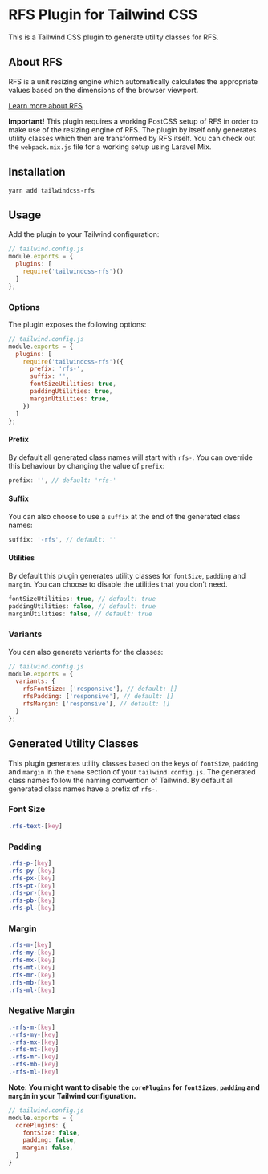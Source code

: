 # RFS Plugin for Tailwind CSS

This is a Tailwind CSS plugin to generate utility classes for RFS. 

## About RFS
RFS is a unit resizing engine which automatically calculates the appropriate values based on the dimensions of the browser viewport. 

[Learn more about RFS](https://github.com/twbs/rfs)

**Important!**
This plugin requires a working PostCSS setup of RFS in order to make use of the resizing engine of RFS. The plugin by itself only generates utility classes which then are transformed by RFS itself. You can check out the `webpack.mix.js` file for a working setup using Laravel Mix.

## Installation
```
yarn add tailwindcss-rfs
```

## Usage
Add the plugin to your Tailwind configuration:

```js
// tailwind.config.js
module.exports = {
  plugins: [
    require('tailwindcss-rfs')()
  ]
};
```

### Options
The plugin exposes the following options:

```js
// tailwind.config.js
module.exports = {
  plugins: [
    require('tailwindcss-rfs')({
      prefix: 'rfs-',
      suffix: '',
      fontSizeUtilities: true,
      paddingUtilities: true,
      marginUtilities: true,
    })
  ]
};
```

#### Prefix
By default all generated class names will start with `rfs-`. You can override this behaviour by changing the value of `prefix`:

```js
prefix: '', // default: 'rfs-'
```

#### Suffix
You can also choose to use a `suffix` at the end of the generated class names:

```js
suffix: '-rfs', // default: ''
```

#### Utilities
By default this plugin generates utility classes for `fontSize`, `padding` and `margin`. You can choose to disable the utilities that you don't need. 

```js
fontSizeUtilities: true, // default: true
paddingUtilities: false, // default: true
marginUtilities: false, // default: true
```

### Variants
You can also generate variants for the classes:

```js
// tailwind.config.js
module.exports = {
  variants: {
    rfsFontSize: ['responsive'], // default: []
    rfsPadding: ['responsive'], // default: []
    rfsMargin: ['responsive'], // default: []
  }
};
```

## Generated Utility Classes
This plugin generates utility classes based on the keys of `fontSize`, `padding` and `margin` in the `theme` section of your `tailwind.config.js`. The generated class names follow the naming convention of Tailwind. By default all generated class names have a prefix of `rfs-`.

### Font Size
```css
.rfs-text-[key]
```

### Padding
```css
.rfs-p-[key]
.rfs-py-[key]
.rfs-px-[key]
.rfs-pt-[key]
.rfs-pr-[key]
.rfs-pb-[key]
.rfs-pl-[key]
```

### Margin
```css
.rfs-m-[key]
.rfs-my-[key]
.rfs-mx-[key]
.rfs-mt-[key]
.rfs-mr-[key]
.rfs-mb-[key]
.rfs-ml-[key]
```

### Negative Margin
```css
.-rfs-m-[key]
.-rfs-my-[key]
.-rfs-mx-[key]
.-rfs-mt-[key]
.-rfs-mr-[key]
.-rfs-mb-[key]
.-rfs-ml-[key]
```

**Note: You might want to disable the `corePlugins` for `fontSizes`, `padding` and `margin` in your Tailwind configuration.**

```js
// tailwind.config.js
module.exports = {
  corePlugins: {
    fontSize: false,
    padding: false,
    margin: false,
  }
}
```
